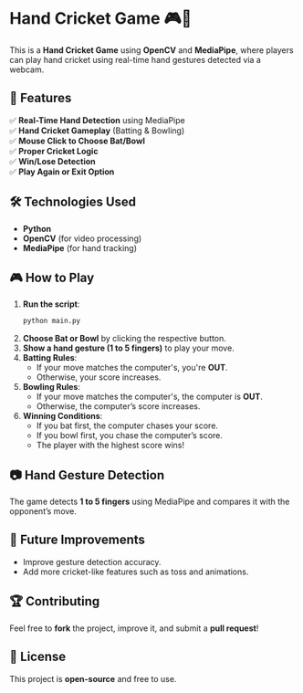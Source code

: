 
# Hand Cricket Game 🎮🏏  

This is a **Hand Cricket Game** using **OpenCV** and **MediaPipe**, where players can play hand cricket using real-time hand gestures detected via a webcam.

## 🎯 Features  

✅ **Real-Time Hand Detection** using MediaPipe  
✅ **Hand Cricket Gameplay** (Batting & Bowling)  
✅ **Mouse Click to Choose Bat/Bowl**  
✅ **Proper Cricket Logic**  
✅ **Win/Lose Detection**  
✅ **Play Again or Exit Option**  

## 🛠️ Technologies Used  

- **Python**  
- **OpenCV** (for video processing)  
- **MediaPipe** (for hand tracking)  

## 🎮 How to Play  

1. **Run the script**:  
   ```bash
   python main.py
   ```  
2. **Choose Bat or Bowl** by clicking the respective button.  
3. **Show a hand gesture (1 to 5 fingers)** to play your move.  
4. **Batting Rules**:  
   - If your move matches the computer's, you're **OUT**.  
   - Otherwise, your score increases.  
5. **Bowling Rules**:  
   - If your move matches the computer's, the computer is **OUT**.  
   - Otherwise, the computer’s score increases.  
6. **Winning Conditions**:  
   - If you bat first, the computer chases your score.  
   - If you bowl first, you chase the computer’s score.  
   - The player with the highest score wins!  

## 📷 Hand Gesture Detection  

The game detects **1 to 5 fingers** using MediaPipe and compares it with the opponent’s move.  

## 🚀 Future Improvements  

- Improve gesture detection accuracy.  
- Add more cricket-like features such as toss and animations.  

## 🏆 Contributing  

Feel free to **fork** the project, improve it, and submit a **pull request**!  

## 📜 License  

This project is **open-source** and free to use.  

